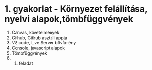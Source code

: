 # 1. gyakorlat - Környezet felállítása, nyelvi alapok,tömbfüggvények

1. Canvas, követelmények
2. Github, Github asztali appja
3. VS code, Live Server bővítmény
4. Console, javascript alapok
5. Tömbfüggvények
6. 1. feladat